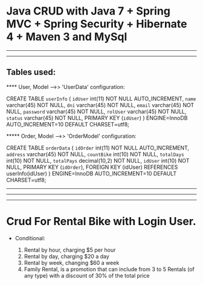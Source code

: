 # Java CRUD with Java 7 + Spring MVC + Spring Security  + Hibernate 4 + Maven 3 and MySql

******************************************************************************************************************************************
******************************************************************************************************************************************

## Tables used:
**** User, Model -->> 'UserData' configuration:

CREATE TABLE `userInfo` (
  `idUser` int(11) NOT NULL AUTO_INCREMENT,
  `name` varchar(45) NOT NULL,
  `dni` varchar(45) NOT NULL,
  `email` varchar(45) NOT NULL,
  `password` varchar(45) NOT NULL,
  `rolUser` varchar(45) NOT NULL,
  `status` varchar(45) NOT NULL,
  PRIMARY KEY (`idUser`)
) ENGINE=InnoDB AUTO_INCREMENT=10 DEFAULT CHARSET=utf8;

***** Order, Model -->> 'OrderModel' configuration:

CREATE TABLE `orderData` (
  `idOrder` int(11) NOT NULL AUTO_INCREMENT,
  `address` varchar(45) NOT NULL,
  `countBike` int(10) NOT NULL,
  `totalDays` int(10) NOT NULL,
  `totalPays` decimal(10,2) NOT NULL,
  `idUser` int(10) NOT NULL,
   PRIMARY KEY (`idOrder`),
   FOREIGN KEY (idUser) REFERENCES userInfo(idUser)
) ENGINE=InnoDB AUTO_INCREMENT=10 DEFAULT CHARSET=utf8;

******************************************************************************************************************************************
******************************************************************************************************************************************
******************************************************************************************************************************************
# Crud For Rental Bike with Login User.

 * Conditional:

   1. Rental by hour, charging $5 per hour
   2. Rental by day, charging $20 a day
   3. Rental by week, changing $60 a week
   4. Family Rental, is a promotion that can include from 3 to 5 Rentals (of any type) with a discount of 30% of the total price
